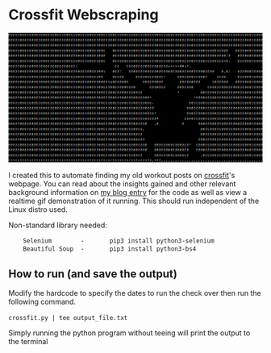 # Crossfit Webscraping

![Crossfit project logo](https://github.com/Tclack88/blog/blob/gh-pages/assets/crossfit/small_xfit_logo.png?raw=true)

I created this to automate finding my old workout posts on [crossfit](https://www.crossfit.com)'s webpage. You can read about the insights gained and other relevant background information on [my blog entry](https://tclack88.github.io/blog/code/2019/06/22/crossfit.html) for the code as well as view a realtime gif demonstration of it running. This should run independent of the Linux distro used.

Non-standard library needed:

        Selenium        -       pip3 install python3-selenium
        Beautiful Soup  -       pip3 install python3-bs4


## How to run (and save the output)

Modify the hardcode to specify the dates to run the check over then run the following command.

`crossfit.py | tee output_file.txt`

Simply running the python program without teeing will print the output to the terminal
